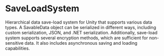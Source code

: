 # SaveLoadSystem
 
Hierarchical data save-load system for Unity that supports various data types. A SavableData object can be serialized in different ways, including custom serialization, JSON, and .NET serialization. Additionally, save-load system supports several encryption methods, which are sufficient for non-sensitive data. It also includes asynchronous saving and loading capabilities.